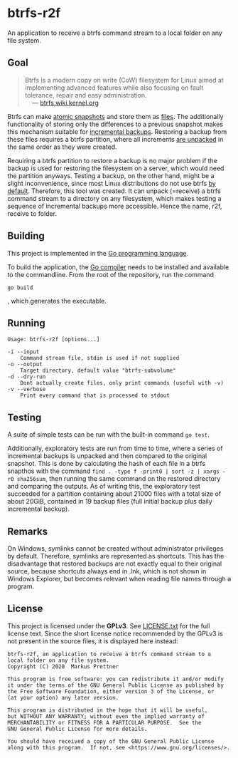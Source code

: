 # btrfs-r2f

An application to receive a btrfs command stream to a local folder on any file system.

## Goal

> Btrfs is a modern copy on write (CoW) filesystem for Linux aimed at implementing advanced features while also focusing on fault tolerance, repair and easy administration.  
>&nbsp;&nbsp;&nbsp;&nbsp;— [btrfs.wiki.kernel.org](https://btrfs.wiki.kernel.org)

Btrfs can make [atomic snapshots](https://man7.org/linux/man-pages/man8/btrfs-subvolume.8.html) and store them as [files](https://man7.org/linux/man-pages/man8/btrfs-send.8.html).
The additionally functionality of storing only the differences to a previous snapshot makes this mechanism suitable for [incremental backups](https://en.wikipedia.org/wiki/Incremental_backup).
Restoring a backup from these files requires a btrfs partition, where all increments [are unpacked](https://man7.org/linux/man-pages/man8/btrfs-receive.8.html) in the same order as they were created.

Requiring a btrfs partition to restore a backup is no major problem if the backup is used for restoring the filesystem on a server, which would need the partition anyways.
Testing a backup, on the other hand, might be a slight inconvenience, since most Linux distributions do not use btrfs [by default](https://btrfs.wiki.kernel.org/index.php/Production_Users). 
Therefore, this tool was created.
It can unpack (=receive) a btrfs command stream to a directory on any filesystem, which makes testing a sequence of incremental backups more accessible.
Hence the name, r2f, receive to folder.

## Building

This project is implemented in the [Go programming language](https://golang.org/).

To build the application, the [Go compiler](https://golang.org/doc/install) needs to be installed and available to the commandline.
From the root of the repository, run the command
```
go build
```
, which generates the executable.

## Running

```
Usage: btrfs-r2f [options...]

-i --input
    Command stream file, stdin is used if not supplied
-o --output
    Target directory, default value "btrfs-subvolume"
-d --dry-run
    Dont actually create files, only print commands (useful with -v)
-v --verbose
    Print every command that is processed to stdout
```

## Testing

A suite of simple tests can be run with the built-in command ```go test```.

Additionally, exploratory tests are run from time to time, where a series of incremental backups is unpacked and then compared to the original snapshot.
This is done by calculating the hash of each file in a btrfs snapthos with the command ```find . -type f -print0 | sort -z | xargs -r0 sha256sum```,
then running the same command on the restored directory and comparing the outputs.
As of writing this, the exploratory test succeeded for a partition containing about 21000 files with a total size of about 20GiB, contained in 19 backup files (full initial backup plus daily incremental backup). 

## Remarks

On Windows, symlinks cannot be created without administrator privileges by default.
Therefore, symlinks are represented as shortcuts.
This has the disadvantage that restored backups are not exactly equal to their original source, because shortcuts always end in .lnk, which is not shown in Windows Explorer, but becomes relevant when reading file names through a program.

## License


This project is licensed under the **GPLv3**.
See [LICENSE.txt](LICENSE.txt) for the full license text.
Since the short license notice recommended by the GPLv3 is not present in the source files, it is displayed here instead:

```
btrfs-r2f, an application to receive a btrfs command stream to a
local folder on any file system.
Copyright (C) 2020  Markus Prettner

This program is free software: you can redistribute it and/or modify
it under the terms of the GNU General Public License as published by
the Free Software Foundation, either version 3 of the License, or
(at your option) any later version.

This program is distributed in the hope that it will be useful,
but WITHOUT ANY WARRANTY; without even the implied warranty of
MERCHANTABILITY or FITNESS FOR A PARTICULAR PURPOSE.  See the
GNU General Public License for more details.

You should have received a copy of the GNU General Public License
along with this program.  If not, see <https://www.gnu.org/licenses/>.
```
